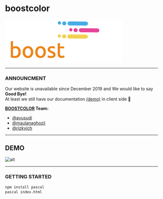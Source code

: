 # boostcolor

![alt](./src/assets/logobc.png)
***

### **ANNOUNCMENT**
Our website is unavailable since December 2019 and We would like to say **Good Bye!** <br>
At least we still have our documentation [(demo)](https://github.com/boost-color/client#DEMO) in client side :love_letter:
<br>

**[BOOSTCOLOR](https://github.com/boost-color) Team:** 
- [@ayusudi](https://github.com/ayusudi)
- [@maulanaghozii](https://github.com/maulanaghozii)
- [@rizkyich](https://github.com/rizkyich)
***

## DEMO

![alt](./src/assets/demo.gif)
***

### **GETTING STARTED**
```
npm install pascal 
pascal index.html
```
